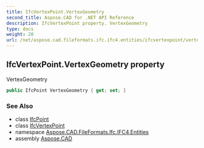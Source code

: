 ```yaml
---
title: IfcVertexPoint.VertexGeometry
second_title: Aspose.CAD for .NET API Reference
description: IfcVertexPoint property. VertexGeometry
type: docs
weight: 20
url: /net/aspose.cad.fileformats.ifc.ifc4.entities/ifcvertexpoint/vertexgeometry/
---
```

## IfcVertexPoint.VertexGeometry property

VertexGeometry

```csharp
public IfcPoint VertexGeometry { get; set; }
```

### See Also

* class [IfcPoint](../../ifcpoint/)
* class [IfcVertexPoint](../)
* namespace [Aspose.CAD.FileFormats.Ifc.IFC4.Entities](../../ifcvertexpoint/)
* assembly [Aspose.CAD](../../../)


